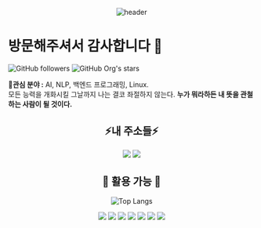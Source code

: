 <div align="center">

![header](https://capsule-render.vercel.app/api?type=wave&color=auto&height=300&section=header&text=MeoHong's%20Github&fontSize=90)
 </div>
 
# 방문해주셔서 감사합니다 👋

![GitHub followers](https://img.shields.io/github/followers/Meo-Hong?label=%ED%8C%94%EB%A1%9C%EC%9B%8C&logoColor=blue&style=social)
![GitHub Org's stars](https://img.shields.io/github/stars/Meo-Hong?color=blue&logoColor=green&style=social)

🤔**관심 분야 :** AI, NLP, 백엔드 프로그래밍, Linux.  
모든 능력을 개화시킬 그날까지 나는 결코 좌절하지 않는다. **누가 뭐라하든 내 뜻을 관철하는 사람이 될 것이다.** 

<div align="center">

## ⚡내 주소들⚡
 <a href="https://steamcommunity.com/profiles/76561198273400974/home/" target="_blank"><img src="https://img.shields.io/badge/Steam-000000?style=for-the-badge&logo=steam&logoColor=white"/></a>
 <a href="https://www.instagram.com/king_and_friend/" target="_blank"><img src="https://img.shields.io/badge/Instagram-E4405F?style=for-the-badge&logo=instagram&logoColor=white"/></a>
 

<!--
## ✨ 머홍이의 스탯 ✨
![Anurag's GitHub stats](https://github-readme-stats.vercel.app/api?username=Wa-Meohong&show_icons=true&theme=dracula&locale=kr)
-->

## 🌱 활용 가능 🌱
![Top Langs](https://github-readme-stats.vercel.app/api/top-langs/?username=Wa-Meohong&layout=compact)

 <a><img src="https://img.shields.io/badge/Python-14354C?style=for-the-badge&logo=python&logoColor=white"/></a>
 <a><img src="https://img.shields.io/badge/C-A8B9CC?style=for-the-badge&logo=c&logoColor=white"/></a>
 <a><img src="https://img.shields.io/badge/C++-00599C?style=for-the-badge&logo=cplusplus&logoColor=white"/></a>
 <a><img src="https://img.shields.io/badge/Docker-2496ED?style=for-the-badge&logo=docker&logoColor=white"/></a>
 <a><img src="https://img.shields.io/badge/Numpy-013243?style=for-the-badge&logo=numpy&logoColor=white"/></a>
 <a><img src="https://img.shields.io/badge/PandasDF-150458?style=for-the-badge&logo=pandas&logoColor=white"/></a>
 <a><img src="https://img.shields.io/badge/JAVA-F37C20?style=for-the-badge&logo=eclipseide&logoColor=white"/></a>
 
<!--
## 💬 백준 (정복 예정) 💬
  ![Solved.ac프로필](http://mazassumnida.wtf/api/v2/generate_badge?boj=ocarinaofage)
-->  
  
 </div>
<!--
**Wa-MeoHong/Wa-MeoHong** is a ✨ _special_ ✨ repository because its `README.md` (this file) appears on your GitHub profile.

Here are some ideas to get you started:

- 🔭 I’m currently working on ...
- 🌱 I’m currently learning ...
- 👯 I’m looking to collaborate on ...
- 🤔 I’m looking for help with ...
- 💬 Ask me about ...
- 📫 How to reach me: ...
- 😄 Pronouns: ...
- ⚡ Fun fact: ...
-->

